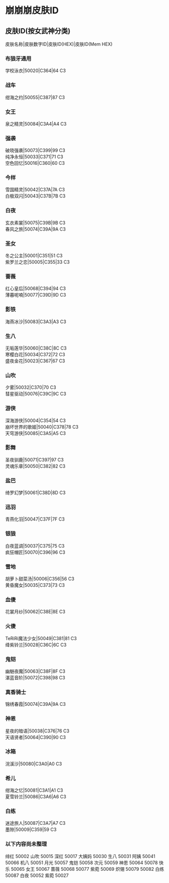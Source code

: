 # 崩崩崩皮肤ID
## 皮肤ID(按女武神分类)
皮肤名称|皮肤数字ID|皮肤ID(HEX)|皮肤ID(Mem HEX)
### 布狼牙通用
学校泳衣|50020|C364|64 C3
### 战车
绀海之约|50055|C387|87 C3
### 女王
泉之精灵|50084|C3A4|A4 C3
### 强袭
破晓强袭|50073|C399|99 C3  
纯净永恒|50033|C371|71 C3  
空色回忆|50016|C360|60 C3  
### 今样
雪国精灵|50042|C37A|7A C3  
白极双闪|50043|C37B|7B C3  
### 白夜
玄衣素裳|50075|C39B|9B C3  
春风之旅|50074|C39A|9A C3  
### 圣女
冬之公主|50001|C351|51 C3  
紫罗兰之恋|50005|C355|33 C3  
### 蔷薇
红心皇后|50068|C394|94 C3  
薄暮呢喃|50077|C39D|9D C3  
### 影铁
海燕冰沙|50083|C3A3|A3 C3
### 生八
无垢莲华|50060|C38C|8C C3  
寒樱白花|50034|C372|72 C3  
盛夜金花|50023|C367|67 C3  
### 山吹
夕雾|50032|C370|70 C3  
彗星驱动|50076|C39C|9C C3  
### 游侠
深海游侠|50004|C354|54 C3  
崩坏世界的歌姬|50040|C378|78 C3  
天穹游侠|50085|C3A5|A5 C3
### 影舞
圣夜驯鹿|50071|C397|97 C3  
灵魂乐章|50050|C382|82 C3  
### 盐巴
绮罗幻梦|50061|C38D|8D C3  
### 迅羽
青燕化羽|50047|C37F|7F C3  
### 银狼
白夜蓝调|50037|C375|75 C3  
疯狂帽匠|50070|C396|96 C3  
### 雪地
胡萝卜甜菜汤|50006|C356|56 C3  
黄昏魔女|50035|C373|73 C3  
### 血傻
花裳月纱|50062|C38E|8E C3  
### 火傻
TeRiRi魔法少女|50049|C381|81 C3  
绛紫铃兰|50028|C36C|6C C3  
### 鬼铠
幽魅夜魔|50063|C38F|8F C3  
湛蓝音阶|50072|C398|98 C3  
### 真香骑士
锦绣春霞|50074|C39A|9A C3  
### 神恩
星夜的暗语|50038|C376|76 C3  
天语贤者|50064|C390|90 C3  
### 冰箱
浣溪沙|50080|C3A0|A0 C3  
### 希儿
绀海之忆|50081|C3A1|A1 C3  
夏雪铃兰|50086|C3A6|A6 C3
### 白练
迷途旅人|50087|C3A7|A7 C3  
墨隙|50009|C359|59 C3

### 以下内容尚未整理
绯红 50002
山吹 50015
深红 50017
大姨妈 50030
生八 50031
阿姨 50041 50066
机八 50051
月光 50057
鬼铠 50058
次元 50059
神恩 50064 50078
快乐 50065
女王 50067
蔷薇 50068 50077
紫菀 50069
炽翎 50079 50082
白练 50087
白夜 50052
紫菀 50027
